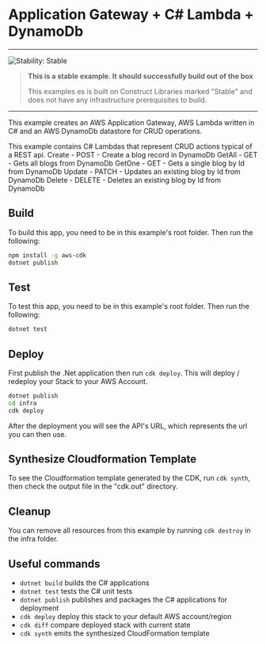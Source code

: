 
# Application Gateway + C# Lambda + DynamoDb
<!--BEGIN STABILITY BANNER-->
---

![Stability: Stable](https://img.shields.io/badge/stability-Stable-success.svg?style=for-the-badge)

> **This is a stable example. It should successfully build out of the box**
>
> This examples es is built on Construct Libraries marked "Stable" and does not have any infrastructure prerequisites to build.

---
<!--END STABILITY BANNER-->

This example creates an AWS Application Gateway, AWS Lambda written in C# and an AWS DynamoDb datastore for CRUD operations.

This example contains C# Lambdas that represent CRUD actions typical of a REST api.
Create - POST - Create a blog record in DynamoDb
GetAll - GET - Gets all blogs from DynamoDb
GetOne - GET - Gets a single blog by Id from DynamoDb
Update - PATCH - Updates an existing blog by Id from DynamoDb
Delete - DELETE - Deletes an existing blog by Id from DynamoDb

## Build

To build this app, you need to be in this example's root folder. Then run the following:

```bash
npm install -g aws-cdk
dotnet publish
```

## Test

To test this app, you need to be in this example's root folder. Then run the following:

```bash
dotnet test
```

## Deploy

First publish the .Net application then run `cdk deploy`. This will deploy / redeploy your Stack to your AWS Account.

```bash
dotnet publish
cd infra
cdk deploy
```

After the deployment you will see the API's URL, which represents the url you can then use.

## Synthesize Cloudformation Template

To see the Cloudformation template generated by the CDK, run `cdk synth`, then check the output file in the "cdk.out" directory.

## Cleanup

You can remove all resources from this example by running `cdk destroy` in the infra folder.

## Useful commands
* `dotnet build`    builds the C# applications
* `dotnet test`     tests the C# unit tests
* `dotnet publish`  publishes and packages the C# applications for deployment
* `cdk deploy`      deploy this stack to your default AWS account/region
* `cdk diff`        compare deployed stack with current state
* `cdk synth`       emits the synthesized CloudFormation template
